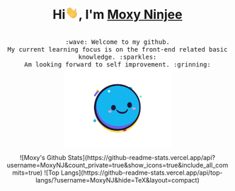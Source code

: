 <h1 align="center">Hi<img src="./image/Hi.gif" width="30px" />, I'm <a href="#">Moxy Ninjee<a></h1>
<p align="center">
  <samp>
    <br>:wave: Welcome to my github.
    <br>My current learning focus is on the front-end related basic knowledge. :sparkles:
    <br>Am looking forward to self improvement. :grinning:
    <br>
    <img src="./image/happy.gif" width="240px" align="center">
  </samp>
</p>

<div align="center">
  ![Moxy's Github Stats](https://github-readme-stats.vercel.app/api?username=MoxyNJ&count_private=true&show_icons=true&include_all_commits=true)
  ![Top Langs](https://github-readme-stats.vercel.app/api/top-langs/?username=MoxyNJ&hide=TeX&layout=compact)
</div>
